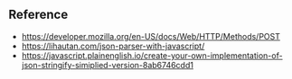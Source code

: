 ## Reference

- https://developer.mozilla.org/en-US/docs/Web/HTTP/Methods/POST
- https://lihautan.com/json-parser-with-javascript/
- https://javascript.plainenglish.io/create-your-own-implementation-of-json-stringify-simiplied-version-8ab6746cdd1